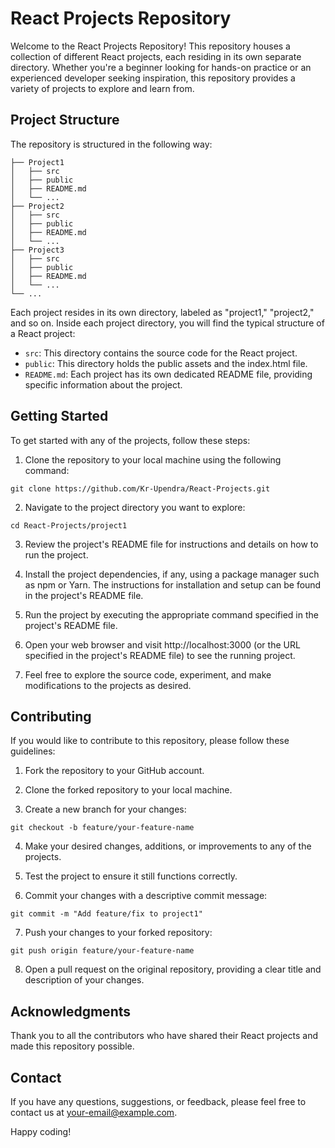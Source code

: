 # React Projects Repository

Welcome to the React Projects Repository! This repository houses a collection of different React projects, each residing in its own separate directory. Whether you're a beginner looking for hands-on practice or an experienced developer seeking inspiration, this repository provides a variety of projects to explore and learn from.

## Project Structure

The repository is structured in the following way:

```
├── Project1
│   ├── src
│   ├── public
│   ├── README.md
│   └── ...
├── Project2
│   ├── src
│   ├── public
│   ├── README.md
│   └── ...
├── Project3
│   ├── src
│   ├── public
│   ├── README.md
│   └── ...
└── ...
```

Each project resides in its own directory, labeled as "project1," "project2," and so on. Inside each project directory, you will find the typical structure of a React project:

- `src`: This directory contains the source code for the React project.
- `public`: This directory holds the public assets and the index.html file.
- `README.md`: Each project has its own dedicated README file, providing specific information about the project.

## Getting Started

To get started with any of the projects, follow these steps:

1. Clone the repository to your local machine using the following command:

```
git clone https://github.com/Kr-Upendra/React-Projects.git
```

2. Navigate to the project directory you want to explore:

```
cd React-Projects/project1
```

3. Review the project's README file for instructions and details on how to run the project.

4. Install the project dependencies, if any, using a package manager such as npm or Yarn. The instructions for installation and setup can be found in the project's README file.

5. Run the project by executing the appropriate command specified in the project's README file.

6. Open your web browser and visit http://localhost:3000 (or the URL specified in the project's README file) to see the running project.

7. Feel free to explore the source code, experiment, and make modifications to the projects as desired.

## Contributing

If you would like to contribute to this repository, please follow these guidelines:

1. Fork the repository to your GitHub account.

2. Clone the forked repository to your local machine.

3. Create a new branch for your changes:

```
git checkout -b feature/your-feature-name
```

4. Make your desired changes, additions, or improvements to any of the projects.

5. Test the project to ensure it still functions correctly.

6. Commit your changes with a descriptive commit message:

```
git commit -m "Add feature/fix to project1"
```

7. Push your changes to your forked repository:

```
git push origin feature/your-feature-name
```

8. Open a pull request on the original repository, providing a clear title and description of your changes.

## Acknowledgments

Thank you to all the contributors who have shared their React projects and made this repository possible.

## Contact

If you have any questions, suggestions, or feedback, please feel free to contact us at your-email@example.com.

Happy coding!
